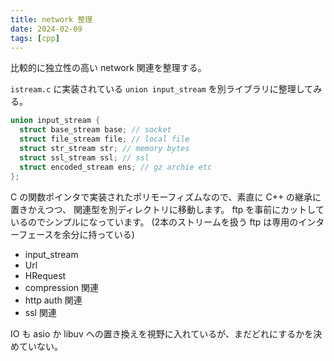 ```yaml
---
title: network 整理
date: 2024-02-09
tags: [cpp]
---
```


比較的に独立性の高い network 関連を整理する。

<!-- truncate -->

`istream.c` に実装されている `union input_stream` を別ライブラリに整理してみる。

```c
union input_stream {
  struct base_stream base; // socket
  struct file_stream file; // local file
  struct str_stream str; // memory bytes
  struct ssl_stream ssl; // ssl
  struct encoded_stream ens; // gz archie etc
};
```

C の関数ポインタで実装されたポリモーフィズムなので、素直に C++ の継承に置きかえつつ、
関連型を別ディレクトリに移動します。
ftp を事前にカットしているのでシンプルになっています。
(2本のストリームを扱う ftp は専用のインターフェースを余分に持っている)

- input_stream
- Url
- HRequest
- compression 関連
- http auth 関連
- ssl 関連

IO も asio か libuv への置き換えを視野に入れているが、まだどれにするかを決めていない。

